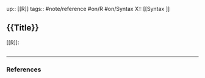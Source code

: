 up:: [[R]]
tags:: #note/reference #on/R #on/Syntax
X:: [[Syntax ]]

## {{Title}}

[[R]]:

```
```



---
### References
